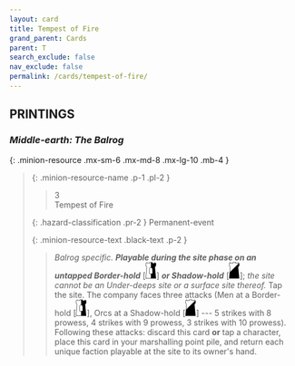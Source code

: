 ```yaml
---
layout: card
title: Tempest of Fire
grand_parent: Cards
parent: T
search_exclude: false
nav_exclude: false
permalink: /cards/tempest-of-fire/
---
```


## PRINTINGS


### _Middle-earth: The Balrog_

{: .minion-resource .mx-sm-6 .mx-md-8 .mx-lg-10 .mb-4 }
> {: .minion-resource-name .p-1 .pl-2 }
> > <div class="hazard-mp">3</div>
> > <div class="card-name">Tempest of Fire</div>
>
> {: .hazard-classification .pr-2 }
> Permanent-event
>
> {: .minion-resource-text .black-text .p-2 }
> > _Balrog specific._ ***Playable during the site phase on an untapped Border-hold*** <nobr>[<img src="/assets/images/border-hold.svg">]</nobr> ***or Shadow-hold*** <nobr>[<img src="/assets/images/shadow-hold.svg">]</nobr>; _the site cannot be an Under-deeps site or a surface site thereof._ Tap the site. The company faces three attacks (Men at a Border-hold <nobr>[<img src="/assets/images/border-hold.svg">]</nobr>, Orcs at a Shadow-hold <nobr>[<img src="/assets/images/shadow-hold.svg">]</nobr> --- 5 strikes with 8 prowess, 4 strikes with 9 prowess, 3 strikes with 10 prowess). Following these attacks: discard this card **or** tap a character, place this card in your marshalling point pile, and return each unique faction playable at the site to its owner's hand. 
> 
